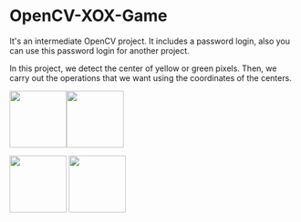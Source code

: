 # OpenCV-XOX-Game
It's an intermediate OpenCV project. It includes a password login, also you can use this password login for another project.

In this project, we detect the center of yellow or green pixels. Then,  we carry out the operations that we want using the coordinates of the centers.


<img src="https://user-images.githubusercontent.com/70167500/109081643-a918f080-7713-11eb-90aa-3407610dd461.PNG" width="100"><img src="https://user-images.githubusercontent.com/70167500/109082364-e6ca4900-7714-11eb-8f97-d74f9eca384b.PNG" width="100">

<img src="https://user-images.githubusercontent.com/70167500/109082399-f8135580-7714-11eb-8a02-f42e5edf2746.PNG" width="100">
<img src="https://user-images.githubusercontent.com/70167500/109082415-03ff1780-7715-11eb-9e1a-4fb30418bdba.PNG" width="100">
